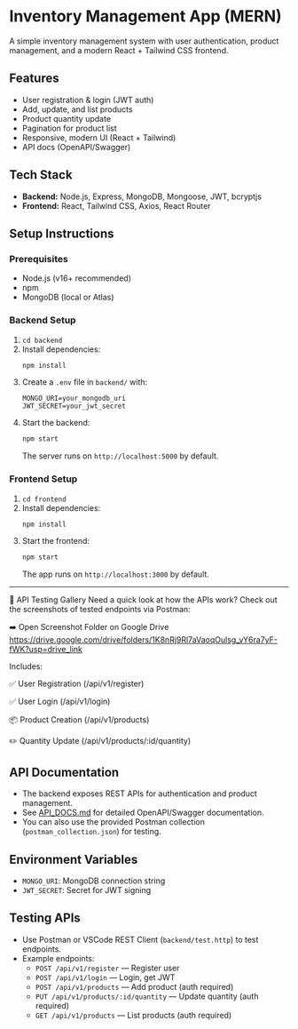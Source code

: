 # Inventory Management App (MERN)

A simple inventory management system with user authentication, product management, and a modern React + Tailwind CSS frontend.

## Features
- User registration & login (JWT auth)
- Add, update, and list products
- Product quantity update
- Pagination for product list
- Responsive, modern UI (React + Tailwind)
- API docs (OpenAPI/Swagger)

## Tech Stack
- **Backend:** Node.js, Express, MongoDB, Mongoose, JWT, bcryptjs
- **Frontend:** React, Tailwind CSS, Axios, React Router

## Setup Instructions

### Prerequisites
- Node.js (v16+ recommended)
- npm
- MongoDB (local or Atlas)

### Backend Setup
1. `cd backend`
2. Install dependencies:
   ```bash
   npm install
   ```
3. Create a `.env` file in `backend/` with:
   ```env
   MONGO_URI=your_mongodb_uri
   JWT_SECRET=your_jwt_secret
   ```
4. Start the backend:
   ```bash
   npm start
   ```
   The server runs on `http://localhost:5000` by default.

### Frontend Setup
1. `cd frontend`
2. Install dependencies:
   ```bash
   npm install
   ```
3. Start the frontend:
   ```bash
   npm start
   ```
   The app runs on `http://localhost:3000` by default.


--------------------------------------------------------------------------------------

📸 API Testing Gallery
Need a quick look at how the APIs work? Check out the screenshots of tested endpoints via Postman:

➡️ Open Screenshot Folder on Google Drive https://drive.google.com/drive/folders/1K8nRj9Rl7aVaoqOulsg_vY6ra7yF-fWK?usp=drive_link

Includes:

✅ User Registration (/api/v1/register)

✅ User Login (/api/v1/login)

📦 Product Creation (/api/v1/products)

✏️ Quantity Update (/api/v1/products/:id/quantity)

## API Documentation
- The backend exposes REST APIs for authentication and product management.
- See [API_DOCS.md](API_DOCS.md) for detailed OpenAPI/Swagger documentation.
- You can also use the provided Postman collection (`postman_collection.json`) for testing.

## Environment Variables
- `MONGO_URI`: MongoDB connection string
- `JWT_SECRET`: Secret for JWT signing

## Testing APIs
- Use Postman or VSCode REST Client (`backend/test.http`) to test endpoints.
- Example endpoints:
  - `POST /api/v1/register` — Register user
  - `POST /api/v1/login` — Login, get JWT
  - `POST /api/v1/products` — Add product (auth required)
  - `PUT /api/v1/products/:id/quantity` — Update quantity (auth required)
  - `GET /api/v1/products` — List products (auth required)
